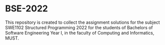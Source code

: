 # BSE-2022
This repository is created to collect the assignment solutions for the subject SWE1102 Structured Programming 2022
 for the students of Bachelors of Software Engineering  Year I, in the faculty of Computing and Informatics, MUST.
